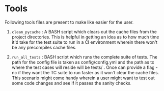 # Tools

Following tools files are present to make like easier for the user.

1. `clean_pycache` : A BASH script which clears out the cache files from the
project directories. This is helpful in getting an idea as to how much time
it'd take for the test suite to run in a CI environment wherein there won't
be any precompiles cache files.

2. `run_all_tests` : BASH script which runs the complete suite of tests. The 
path for the config file is taken as config/config.yml and the path as to
where the test cases will reside will be tests/ . Once can provide a flag
-nc if they want the TC suite to run faster as it won't clear the cache files.
This scenario might come handy wherein a user might want to test out some code
changes and see if it passes the sanity checks.
